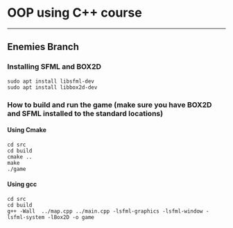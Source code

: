 # OOP using C++ course
---
## Enemies Branch
### Installing SFML and BOX2D
```
sudo apt install libsfml-dev
sudo apt install libbox2d-dev
```
### How to build and run the game (make sure you have BOX2D and SFML installed to the standard locations)

#### Using Cmake
```
cd src
cd build  
cmake ..  
make  
./game
```
#### Using gcc
```
cd src
cd build
g++ -Wall  ../map.cpp ../main.cpp -lsfml-graphics -lsfml-window -lsfml-system -lBox2D -o game
```